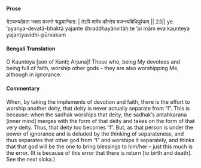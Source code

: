 #### Prose 

येऽप्यन्यदेवता भक्ता यजन्ते श्रद्धयान्विता: |
तेऽपि मामेव कौन्तेय यजन्त्यविधिपूर्वकम् || 23||
ye ’pyanya-devatā-bhaktā yajante śhraddhayānvitāḥ
te ’pi mām eva kaunteya yajantyavidhi-pūrvakam

 #### Bengali Translation 

O Kaunteya [son of Kunti; Arjuna]! Those who, being My devotees and being full of faith, worship other gods – they are also worshipping Me, although in ignorance.

 #### Commentary 

When, by taking the implements of devotion and faith, there is the effort to worship another deity, that deity is never actually separate from “I”. This is because: when the sadhak worships that deity, the sadhak’s antahkarana [inner mind] merges with the form of that deity and takes on the form of that very deity. Thus, that deity too becomes “I”. But, as that person is under the power of ignorance and is deluded by the thinking of separateness, and thus separates that other god from “I” and worships it separately, and thinks that that god will be the one to bring blessings to him/her – just this much is the error. (It is because of this error that there is return [to birth and death]. See the next sloka.)